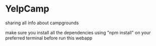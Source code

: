 # YelpCamp
sharing all info about campgrounds

make sure you install all the dependencies using "npm install" on your preferred terminal before run this webapp
